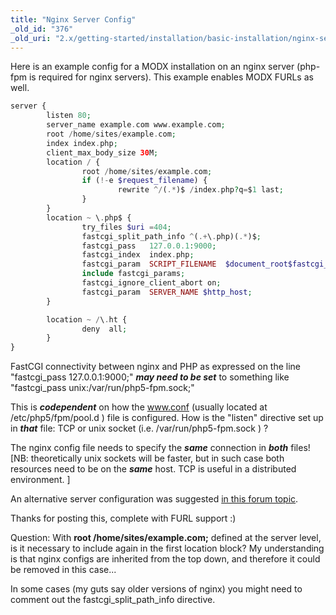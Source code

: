 ```yaml
---
title: "Nginx Server Config"
_old_id: "376"
_old_uri: "2.x/getting-started/installation/basic-installation/nginx-server-config"
---
```


Here is an example config for a MODX installation on an nginx server (php-fpm is required for nginx servers). This example enables MODX FURLs as well.

``` php 
server {
        listen 80;
        server_name example.com www.example.com;
        root /home/sites/example.com;
        index index.php;
        client_max_body_size 30M;
        location / {
                root /home/sites/example.com;
                if (!-e $request_filename) {
                        rewrite ^/(.*)$ /index.php?q=$1 last;
                }
        }
        location ~ \.php$ {
                try_files $uri =404;
                fastcgi_split_path_info ^(.+\.php)(.*)$;
                fastcgi_pass   127.0.0.1:9000;
                fastcgi_index  index.php;
                fastcgi_param  SCRIPT_FILENAME  $document_root$fastcgi_script_name;
                include fastcgi_params;
                fastcgi_ignore_client_abort on;
                fastcgi_param  SERVER_NAME $http_host;
        }

        location ~ /\.ht {
                deny  all;
        }
}

```

FastCGI connectivity between nginx and PHP as expressed on the line "fastcgi\_pass 127.0.0.1:9000;" _**may need to be set**_ to something like "fastcgi\_pass unix:/var/run/php5-fpm.sock;"

This is _**codependent**_ on how the www.conf (usually located at /etc/php5/fpm/pool.d ) file is configured. How is the "listen" directive set up in _**that**_ file: TCP or unix socket (i.e. /var/run/php5-fpm.sock ) ?

The nginx config file needs to specify the _**same**_ connection in _**both**_ files! \[NB: theoretically unix sockets will be faster, but in such case both resources need to be on the _**same**_ host. TCP is useful in a distributed environment. \]

An alternative server configuration was suggested [in this forum topic](http://forums.modx.com/thread/70163/furls-not-working-after-upgrade-2-1-3-pl?page=2#dis-post-394442).

Thanks for posting this, complete with FURL support :)

Question: With **root /home/sites/example.com;** defined at the server level, is it necessary to include again in the first location block? 
 My understanding is that nginx configs are inherited from the top down, and therefore it could be removed in this case...

In some cases (my guts say older versions of nginx) you might need to comment out the fastcgi\_split\_path\_info directive.